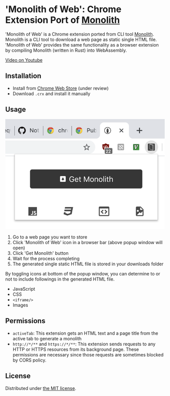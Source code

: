 'Monolith of Web': Chrome Extension Port of [Monolith][1]
=========================================================

'Monolith of Web' is a Chrome extension ported from CLI tool [Monolith][1]. Monolith is a CLI tool to
download a web page as static single HTML file. 'Monolith of Web' provides the same functionality as
a browser extension by compiling Monolith (written in Rust) into WebAssembly.

[Video on Youtube][2]

## Installation

- Install from [Chrome Web Store][3] (under review)
- Download `.crx` and install it manually

## Usage

![popup screenshot](./resources/popup.png)

1. Go to a web page you want to store
2. Click 'Monolith of Web' icon in a browser bar (above popup window will open)
3. Click 'Get Monolith' button
4. Wait for the process completing
5. The generated single static HTML file is stored in your downloads folder

By toggling icons at bottom of the popup window, you can determine to or not to include followings
in the generated HTML file.

- JavaScript
- CSS
- `<iframe/>`
- Images

## Permissions

- `activeTab`: This extension gets an HTML text and a page title from the active tab to generate a monolith
- `http://*/**` and `https://*/**`: This extension sends requests to any HTTP or HTTPS resources from
  its background page. These permissions are necessary since those requests are sometimes blocked by
  CORS policy.

## License

Distributed under [the MIT license](LICENSE).


[1]: https://github.com/Y2Z/monolith
[2]: https://www.youtube.com/watch?v=xBIrFlYE1W0
[3]: https://chrome.google.com/webstore/detail/koalogomkahjlabefiglodpnhhkokekg
